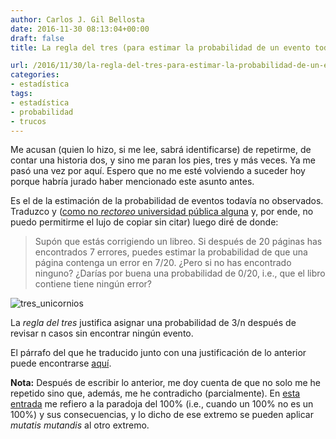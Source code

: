 ```yaml
---
author: Carlos J. Gil Bellosta
date: 2016-11-30 08:13:04+00:00
draft: false
title: La regla del tres (para estimar la probabilidad de un evento todavía no observado)

url: /2016/11/30/la-regla-del-tres-para-estimar-la-probabilidad-de-un-evento-todavia-no-observado/
categories:
- estadística
tags:
- estadística
- probabilidad
- trucos
---
```


Me acusan (quien lo hizo, si me lee, sabrá identificarse) de repetirme, de contar una historia dos, y sino me paran los pies, tres y más veces. Ya me pasó una vez por aquí. Espero que no me esté volviendo a suceder hoy porque habría jurado haber mencionado este asunto antes.

Es el de la estimación de la probabilidad de eventos todavía no observados. Traduzco y ([como no _rectoreo_ universidad pública alguna](http://nadaesgratis.es/anxo-sanchez/otra-vez-el-rector-plagiador-pero-no-dimisionario-y-otras-hierbas) y, por ende, no puedo permitirme el lujo de copiar sin citar) luego diré de donde:

>Supón que estás corrigiendo un libreo. Si después de 20 páginas has encontrados 7 errores, puedes estimar la probabilidad de que una página contenga un error en 7/20. ¿Pero si no has encontrado ninguno? ¿Darías por buena una probabilidad de 0/20, i.e., que el libro contiene tiene ningún error?

![tres_unicornios](/wp-uploads/2016/11/tres_unicornios.jpg)

La _regla del tres_ justifica asignar una probabilidad de 3/n después de revisar n casos sin encontrar ningún evento.

El párrafo del que he traducido junto con una justificación de lo anterior puede encontrarse [aquí](http://www.johndcook.com/blog/2010/03/30/statistical-rule-of-three/).

**Nota:** Después de escribir lo anterior, me doy cuenta de que no solo me he repetido sino que, además, me he contradicho (parcialmente). En [esta entrada](https://www.datanalytics.com/2016/04/05/nos-vemos-en-el-machine-learning-spain-xii/) me refiero a la paradoja del 100% (i.e., cuando un 100% no es un 100%) y sus consecuencias, y lo dicho de ese extremo se pueden aplicar _mutatis mutandis_ al otro extremo.
